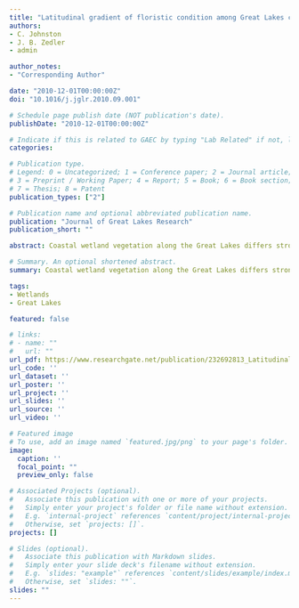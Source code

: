 ```yaml
---
title: "Latitudinal gradient of floristic condition among Great Lakes coastal wetlands"
authors:
- C. Johnston
- J. B. Zedler
- admin

author_notes:
- "Corresponding Author"

date: "2010-12-01T00:00:00Z"
doi: "10.1016/j.jglr.2010.09.001"

# Schedule page publish date (NOT publication's date).
publishDate: "2010-12-01T00:00:00Z"

# Indicate if this is related to GAEC by typing "Lab Related" if not, leave blank
categories: 

# Publication type.
# Legend: 0 = Uncategorized; 1 = Conference paper; 2 = Journal article;
# 3 = Preprint / Working Paper; 4 = Report; 5 = Book; 6 = Book section;
# 7 = Thesis; 8 = Patent
publication_types: ["2"]

# Publication name and optional abbreviated publication name.
publication: "Journal of Great Lakes Research"
publication_short: ""

abstract: Coastal wetland vegetation along the Great Lakes differs strongly with latitude, but most studies of Great Lakes wetland condition have attempted to exclude the effect of latitude to discern anthropogenic effects on condition. We developed an alternative approach that takes advantage of the strong relationship between latitude and coastal wetland floristic condition. Latitude was significantly correlated with 13 of 37 environmental variables tested, including growing degree days, agriculture, atmospheric deposition, nonpoint-source pollution, and soil texture, which suggests that latitude is a good proxy for several environmental drivers of vegetation. Using data from 64 wetlands along the U.S. coast of Lakes Huron, Michigan, Erie, and Ontario, we developed linear regressions between latitude and two measures of floristic condition, the Floristic Quality Index (FQI, adj. r2 = 0.437, p < 0.001) and the first axis scores from a non-metric multidimensional scaling of wetland plant cover (MDS1, adj. r2 = 0.501, p < 0.001). Departures from the central tendency of these regression models represented wetlands of better or worse condition than expected for their latitude. This approach provides a means to identify wetlands worthy of preservation, to establish vegetation targets for wetland restoration, and to forecast changes in floristic quality associated with future climate change.

# Summary. An optional shortened abstract.
summary: Coastal wetland vegetation along the Great Lakes differs strongly with latitude, but most studies of Great Lakes wetland condition have attempted to exclude the effect of latitude to discern anthropogenic effects on condition. This approach provides a means to identify wetlands worthy of preservation, to establish vegetation targets for wetland restoration, and to forecast changes in floristic quality associated with future climate change.

tags:
- Wetlands
- Great Lakes

featured: false

# links:
# - name: ""
#   url: ""
url_pdf: https://www.researchgate.net/publication/232692813_Latitudinal_Gradient_of_Floristic_Condition_Among_Great_Lakes_Coastal_Wetlands
url_code: ''
url_dataset: ''
url_poster: ''
url_project: ''
url_slides: ''
url_source: ''
url_video: ''

# Featured image
# To use, add an image named `featured.jpg/png` to your page's folder. 
image:
  caption: ''
  focal_point: ""
  preview_only: false

# Associated Projects (optional).
#   Associate this publication with one or more of your projects.
#   Simply enter your project's folder or file name without extension.
#   E.g. `internal-project` references `content/project/internal-project/index.md`.
#   Otherwise, set `projects: []`.
projects: []

# Slides (optional).
#   Associate this publication with Markdown slides.
#   Simply enter your slide deck's filename without extension.
#   E.g. `slides: "example"` references `content/slides/example/index.md`.
#   Otherwise, set `slides: ""`.
slides: ""
---
```



